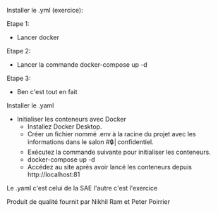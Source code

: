 Installer le .yml (exercice):

Etape  1:
- Lancer docker
  
Etape 2:
- Lancer la commande docker-compose up -d
  
Etape 3:
- Ben c'est tout en fait

Installer le .yaml

- Initialiser les conteneurs avec Docker
  - Installez Docker Desktop.
  - Créer un fichier nommé .env à la racine du projet avec les informations dans le salon #🔒│confidentiel.
  - Exécutez la commande suivante pour initialiser les conteneurs.
  - docker-compose up -d
  - Accédez au site après avoir lancé les conteneurs depuis http://localhost:81

Le .yaml c'est celui de la SAE l'autre c'est l'exercice

Produit de qualité fournit par Nikhil Ram et Peter Poirrier


